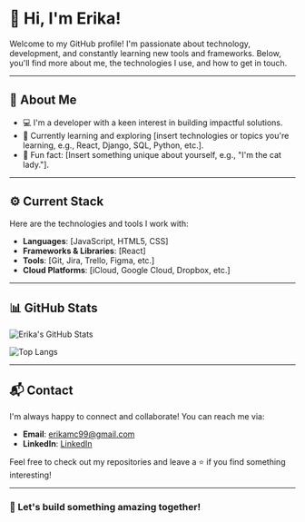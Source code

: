 # 👋 Hi, I'm Erika!

Welcome to my GitHub profile! I'm passionate about technology, development, and constantly learning new tools and frameworks. Below, you'll find more about me, the technologies I use, and how to get in touch.

---

## 📌 About Me
- 💻 I'm a developer with a keen interest in building impactful solutions.
- 🌱 Currently learning and exploring [insert technologies or topics you're learning, e.g., React, Django, SQL, Python, etc.].
- 🌟 Fun fact: [Insert something unique about yourself, e.g., "I'm the cat lady."].

---

## ⚙️ Current Stack
Here are the technologies and tools I work with:

- **Languages**: [JavaScript, HTML5, CSS]
- **Frameworks & Libraries**: [React]
- **Tools**: [Git, Jira, Trello, Figma, etc.]
- **Cloud Platforms**: [iCloud, Google Cloud, Dropbox, etc.]

---

## 📊 GitHub Stats
![Erika's GitHub Stats](https://github-readme-stats.vercel.app/api?username=erikamc99&show_icons=true&theme=radical)

![Top Langs](https://github-readme-stats.vercel.app/api/top-langs/?username=erikamc99&layout=compact&theme=radical)

---

## 📬 Contact
I'm always happy to connect and collaborate! You can reach me via:

- **Email**: [erikamc99@gmail.com](mailto:erikamc99@gmail.com)
- **LinkedIn**: [LinkedIn](www.linkedin.com/in/erica-montesinos-corell-emc3399)

Feel free to check out my repositories and leave a ⭐ if you find something interesting!

---

### 🚀 Let's build something amazing together!
